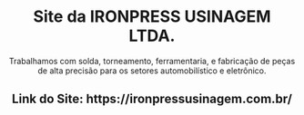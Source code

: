 <div align= "center">

<h1>Site da IRONPRESS USINAGEM LTDA.</h1>
<p> Trabalhamos com solda, torneamento, ferramentaria, e fabricação de peças de alta precisão para os setores automobilístico e eletrônico.</p>

<h2>Link do Site: https://ironpressusinagem.com.br/</h2>
</div>

